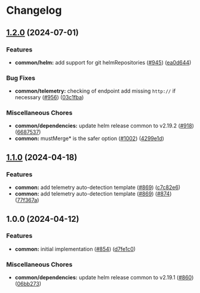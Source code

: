 # Changelog

## [1.2.0](https://github.com/teutonet/teutonet-helm-charts/compare/common-v1.1.0...common-v1.2.0) (2024-07-01)


### Features

* **common/helm:** add support for git helmRepositories ([#945](https://github.com/teutonet/teutonet-helm-charts/issues/945)) ([ea0d644](https://github.com/teutonet/teutonet-helm-charts/commit/ea0d644239233665da4e91eea61811d12d511360))


### Bug Fixes

* **common/telemetry:** checking of endpoint add missing `http://` if necessary ([#956](https://github.com/teutonet/teutonet-helm-charts/issues/956)) ([03c1fba](https://github.com/teutonet/teutonet-helm-charts/commit/03c1fba9b026c26adc698caa8521c85a4384bd5b))


### Miscellaneous Chores

* **common/dependencies:** update helm release common to v2.19.2 ([#918](https://github.com/teutonet/teutonet-helm-charts/issues/918)) ([6687537](https://github.com/teutonet/teutonet-helm-charts/commit/668753765205113f771bda02fa6996de04be6cd7))
* **common:** mustMerge* is the safer option ([#1002](https://github.com/teutonet/teutonet-helm-charts/issues/1002)) ([4299e1d](https://github.com/teutonet/teutonet-helm-charts/commit/4299e1dfd1bdf4154ca94368986518f4e1689a35))

## [1.1.0](https://github.com/teutonet/teutonet-helm-charts/compare/common-v1.0.0...common-v1.1.0) (2024-04-18)


### Features

* **common:** add telemetry auto-detection template ([#869](https://github.com/teutonet/teutonet-helm-charts/issues/869)) ([c7c82e6](https://github.com/teutonet/teutonet-helm-charts/commit/c7c82e625871cfab3fa680371766a676877dee55))
* **common:** add telemetry auto-detection template ([#869](https://github.com/teutonet/teutonet-helm-charts/issues/869)) ([#874](https://github.com/teutonet/teutonet-helm-charts/issues/874)) ([77f367a](https://github.com/teutonet/teutonet-helm-charts/commit/77f367a4c492a4e5f7c39d46e3c73042b7fc9e35))

## 1.0.0 (2024-04-12)


### Features

* **common:** initial implementation ([#854](https://github.com/teutonet/teutonet-helm-charts/issues/854)) ([d7fe1c0](https://github.com/teutonet/teutonet-helm-charts/commit/d7fe1c0f345d6c0317005e9fc8ab7ba7a8a38aab))


### Miscellaneous Chores

* **common/dependencies:** update helm release common to v2.19.1 ([#860](https://github.com/teutonet/teutonet-helm-charts/issues/860)) ([06bb273](https://github.com/teutonet/teutonet-helm-charts/commit/06bb27390bde7e4c245180d94bdf67d2392d8ada))
